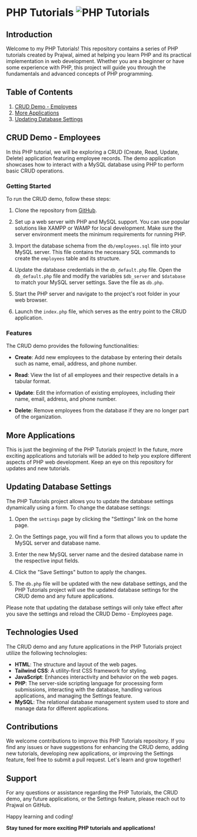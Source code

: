 # PHP Tutorials ![PHP Tutorials](https://www.php.net/favicon-32x32.png?v=2)

## Introduction

Welcome to my PHP Tutorials! This repository contains a series of PHP tutorials created by Prajwal, aimed at helping you learn PHP and its practical implementation in web development. Whether you are a beginner or have some experience with PHP, this project will guide you through the fundamentals and advanced concepts of PHP programming.

## Table of Contents

1. [CRUD Demo - Employees](#crud-demo---employees)
2. [More Applications](#more-applications)
3. [Updating Database Settings](#updating-database-settings)

## CRUD Demo - Employees

In this PHP tutorial, we will be exploring a CRUD (Create, Read, Update, Delete) application featuring employee records. The demo application showcases how to interact with a MySQL database using PHP to perform basic CRUD operations.

### Getting Started

To run the CRUD demo, follow these steps:

1. Clone the repository from [GitHub](https://github.com/prajwalgangawane/php-tutorials).

2. Set up a web server with PHP and MySQL support. You can use popular solutions like XAMPP or WAMP for local development. Make sure the server environment meets the minimum requirements for running PHP.

3. Import the database schema from the `db/employees.sql` file into your MySQL server. This file contains the necessary SQL commands to create the `employees` table and its structure.

4. Update the database credentials in the `db_default.php` file. Open the `db_default.php` file and modify the variables `$db_server` and `$database` to match your MySQL server settings. Save the file as `db.php`.

5. Start the PHP server and navigate to the project's root folder in your web browser.

6. Launch the `index.php` file, which serves as the entry point to the CRUD application.

### Features

The CRUD demo provides the following functionalities:

- **Create**: Add new employees to the database by entering their details such as name, email, address, and phone number.

- **Read**: View the list of all employees and their respective details in a tabular format.

- **Update**: Edit the information of existing employees, including their name, email, address, and phone number.

- **Delete**: Remove employees from the database if they are no longer part of the organization.

## More Applications

This is just the beginning of the PHP Tutorials project! In the future, more exciting applications and tutorials will be added to help you explore different aspects of PHP web development. Keep an eye on this repository for updates and new tutorials.

## Updating Database Settings

The PHP Tutorials project allows you to update the database settings dynamically using a form. To change the database settings:

1. Open the `settings` page by clicking the "Settings" link on the home page.

2. On the Settings page, you will find a form that allows you to update the MySQL server and database name.

3. Enter the new MySQL server name and the desired database name in the respective input fields.

4. Click the "Save Settings" button to apply the changes.

5. The `db.php` file will be updated with the new database settings, and the PHP Tutorials project will use the updated database settings for the CRUD demo and any future applications.

Please note that updating the database settings will only take effect after you save the settings and reload the CRUD Demo - Employees page.

## Technologies Used

The CRUD demo and any future applications in the PHP Tutorials project utilize the following technologies:

- **HTML**: The structure and layout of the web pages.
- **Tailwind CSS**: A utility-first CSS framework for styling.
- **JavaScript**: Enhances interactivity and behavior on the web pages.
- **PHP**: The server-side scripting language for processing form submissions, interacting with the database, handling various applications, and managing the Settings feature.
- **MySQL**: The relational database management system used to store and manage data for different applications.

## Contributions

We welcome contributions to improve this PHP Tutorials repository. If you find any issues or have suggestions for enhancing the CRUD demo, adding new tutorials, developing new applications, or improving the Settings feature, feel free to submit a pull request. Let's learn and grow together!

## Support

For any questions or assistance regarding the PHP Tutorials, the CRUD demo, any future applications, or the Settings feature, please reach out to Prajwal on GitHub.

Happy learning and coding!

**Stay tuned for more exciting PHP tutorials and applications!**
